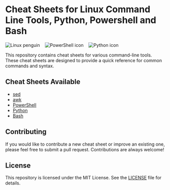 # Cheat Sheets for Linux Command Line Tools, Python, Powershell and Bash

<img src="https://upload.wikimedia.org/wikipedia/commons/thumb/3/35/Tux.svg/64px-Tux.svg.png" alt="Linux penguin">&nbsp;&nbsp;&nbsp;
<img src="https://upload.wikimedia.org/wikipedia/commons/thumb/2/2f/PowerShell_5.0_icon.png/64px-PowerShell_5.0_icon.png" alt="PowerShell icon">&nbsp;&nbsp;&nbsp;
<img src="https://upload.wikimedia.org/wikipedia/commons/thumb/c/c3/Python-logo-notext.svg/64px-Python-logo-notext.svg.png" alt="Python icon">

This repository contains cheat sheets for various command-line tools. These cheat sheets are designed to provide a quick reference for common commands and syntax.

## Cheat Sheets Available

- [sed](sed_cheat_sheet.md)
- [awk](awk_cheat_sheet.md)
- [PowerShell](powershell_cheat_sheet.md)
- [Python](python_cheat_sheet.md)   
- [Bash](bash_cheat_sheet.md)

## Contributing

If you would like to contribute a new cheat sheet or improve an existing one, please feel free to submit a pull request. Contributions are always welcome!

## License

This repository is licensed under the MIT License. See the [LICENSE](LICENSE) file for details.


